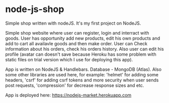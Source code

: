 # node-js-shop
Simple shop written with nodeJS. It's my first project on NodeJS.

Simple shop website where user can register, login and interract with goods. User has opportunity add new products, edit his own products and add to cart all availavle goods and then make order. User can Check information about his orders, check his orders history. Also user can edit his profile (avatar can doesn't save because Heroku has some problem with static files on trial version which I use for deploying this app).

App is written on NodeJS & Handlebars. Database - MongoDB (Atlas). Also some other libraries are used here, for example: 'helmet' for adding some headers, 'csrf' for adding csrf tokens and more security when user sends post requests, 'compression' for decrease response sizes and etc.

App is deployed here: https://nodejs-market.herokuapp.com

